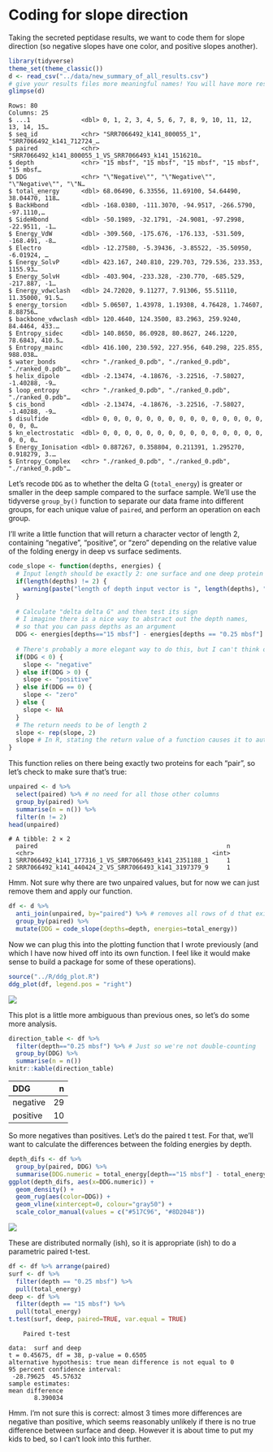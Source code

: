 Coding for slope direction
================

Taking the secreted peptidase results, we want to code them for slope
direction (so negative slopes have one color, and positive slopes
another).

``` r
library(tidyverse)
theme_set(theme_classic())
d <- read_csv("../data/new_summary_of_all_results.csv")
# give your results files more meaningful names! You will have more results later!
glimpse(d)
```

    Rows: 80
    Columns: 25
    $ ...1              <dbl> 0, 1, 2, 3, 4, 5, 6, 7, 8, 9, 10, 11, 12, 13, 14, 15…
    $ seq_id            <chr> "SRR7066492_k141_800055_1", "SRR7066492_k141_712724_…
    $ paired            <chr> "SRR7066492_k141_800055_1_VS_SRR7066493_k141_1516210…
    $ depth             <chr> "15 mbsf", "15 mbsf", "15 mbsf", "15 mbsf", "15 mbsf…
    $ DDG               <chr> "\"Negative\"", "\"Negative\"", "\"Negative\"", "\"N…
    $ total_energy      <dbl> 68.06490, 6.33556, 11.69100, 54.64490, 38.04470, 118…
    $ BackHbond         <dbl> -168.0380, -111.3070, -94.9517, -266.5790, -97.1110,…
    $ SideHbond         <dbl> -50.1989, -32.1791, -24.9081, -97.2998, -22.9511, -1…
    $ Energy_VdW        <dbl> -309.560, -175.676, -176.133, -531.509, -168.491, -8…
    $ Electro           <dbl> -12.27580, -5.39436, -3.85522, -35.50950, -6.01924, …
    $ Energy_SolvP      <dbl> 423.167, 240.810, 229.703, 729.536, 233.353, 1155.93…
    $ Energy_SolvH      <dbl> -403.904, -233.328, -230.770, -685.529, -217.887, -1…
    $ Energy_vdwclash   <dbl> 24.72020, 9.11277, 7.91306, 55.51110, 11.35000, 91.5…
    $ energy_torsion    <dbl> 5.06507, 1.43978, 1.19308, 4.76428, 1.74607, 8.88756…
    $ backbone_vdwclash <dbl> 120.4640, 124.3500, 83.2963, 259.9240, 84.4464, 433.…
    $ Entropy_sidec     <dbl> 140.8650, 86.0928, 80.8627, 246.1220, 78.6843, 410.5…
    $ Entropy_mainc     <dbl> 416.100, 230.592, 227.956, 640.298, 225.855, 988.038…
    $ water_bonds       <chr> "./ranked_0.pdb", "./ranked_0.pdb", "./ranked_0.pdb"…
    $ helix_dipole      <dbl> -2.13474, -4.18676, -3.22516, -7.58027, -1.40288, -9…
    $ loop_entropy      <chr> "./ranked_0.pdb", "./ranked_0.pdb", "./ranked_0.pdb"…
    $ cis_bond          <dbl> -2.13474, -4.18676, -3.22516, -7.58027, -1.40288, -9…
    $ disulfide         <dbl> 0, 0, 0, 0, 0, 0, 0, 0, 0, 0, 0, 0, 0, 0, 0, 0, 0, 0…
    $ kn_electrostatic  <dbl> 0, 0, 0, 0, 0, 0, 0, 0, 0, 0, 0, 0, 0, 0, 0, 0, 0, 0…
    $ Energy_Ionisation <dbl> 0.887267, 0.358804, 0.211391, 1.295270, 0.918279, 3.…
    $ Entropy_Complex   <chr> "./ranked_0.pdb", "./ranked_0.pdb", "./ranked_0.pdb"…

Let’s recode `DDG` as to whether the delta G (`total_energy`) is greater
or smaller in the deep sample compared to the surface sample. We’ll use
the tidyverse `group_by()` function to separate our data frame into
different groups, for each unique value of `paired`, and perform an
operation on each group.

I’ll write a little function that will return a character vector of
length 2, containing “negative”, “positive”, or “zero” depending on the
relative value of the folding energy in deep vs surface sediments.

``` r
code_slope <- function(depths, energies) {
  # Input length should be exactly 2: one surface and one deep protein
  if(length(depths) != 2) {
    warning(paste("length of depth input vector is ", length(depths), "; expected length is 2"))
  }
  
  # Calculate "delta delta G" and then test its sign
  # I imagine there is a nice way to abstract out the depth names, 
  # so that you can pass depths as an argument
  DDG <- energies[depths=="15 mbsf"] - energies[depths == "0.25 mbsf"]
  
  # There's probably a more elegant way to do this, but I can't think of it
  if(DDG < 0) {
    slope <- "negative"
  } else if(DDG > 0) {
    slope <- "positive"
  } else if(DDG == 0) {
    slope <- "zero"
  } else {
    slope <- NA
  }
  # The return needs to be of length 2
  slope <- rep(slope, 2)
  slope # In R, stating the return value of a function causes it to auto-print
}
```

This function relies on there being exactly two proteins for each
“pair”, so let’s check to make sure that’s true:

``` r
unpaired <- d %>%
  select(paired) %>% # no need for all those other columns
  group_by(paired) %>%
  summarise(n = n()) %>%
  filter(n != 2) 
head(unpaired)
```

    # A tibble: 2 × 2
      paired                                                    n
      <chr>                                                 <int>
    1 SRR7066492_k141_177316_1_VS_SRR7066493_k141_2351188_1     1
    2 SRR7066492_k141_440424_2_VS_SRR7066493_k141_3197379_9     1

Hmm. Not sure why there are two unpaired values, but for now we can just
remove them and apply our function.

``` r
df <- d %>%
  anti_join(unpaired, by="paired") %>% # removes all rows of d that exist in unpaired
  group_by(paired) %>%
  mutate(DDG = code_slope(depths=depth, energies=total_energy))
```

Now we can plug this into the plotting function that I wrote previously
(and which I have now hived off into its own function. I feel like it
would make sense to build a package for some of these operations).

``` r
source("../R/ddg_plot.R")
ddg_plot(df, legend.pos = "right")
```

![](slope_direction_tutorial_files/figure-gfm/unnamed-chunk-4-1.png)

This plot is a little more ambiguous than previous ones, so let’s do
some more analysis.

``` r
direction_table <- df %>%
  filter(depth=="0.25 mbsf") %>% # Just so we're not double-counting
  group_by(DDG) %>%
  summarise(n = n())
knitr::kable(direction_table)
```

| DDG      |   n |
|:---------|----:|
| negative |  29 |
| positive |  10 |

So more negatives than positives. Let’s do the paired t test. For that,
we’ll want to calculate the differences between the folding energies by
depth.

``` r
depth_difs <- df %>%
  group_by(paired, DDG) %>%
  summarise(DDG.numeric = total_energy[depth=="15 mbsf"] - total_energy[depth=="0.25 mbsf"])
ggplot(depth_difs, aes(x=DDG.numeric)) + 
  geom_density() + 
  geom_rug(aes(color=DDG)) + 
  geom_vline(xintercept=0, colour="gray50") + 
  scale_color_manual(values = c("#517C96", "#8D2048"))
```

![](slope_direction_tutorial_files/figure-gfm/unnamed-chunk-6-1.png)

These are distributed normally (ish), so it is appropriate (ish) to do a
parametric paired t-test.

``` r
df <- df %>% arrange(paired)
surf <- df %>%
  filter(depth == "0.25 mbsf") %>%
  pull(total_energy)
deep <- df %>% 
  filter(depth == "15 mbsf") %>%
  pull(total_energy)
t.test(surf, deep, paired=TRUE, var.equal = TRUE)
```


        Paired t-test

    data:  surf and deep
    t = 0.45675, df = 38, p-value = 0.6505
    alternative hypothesis: true mean difference is not equal to 0
    95 percent confidence interval:
     -28.79625  45.57632
    sample estimates:
    mean difference 
           8.390034 

Hmm. I’m not sure this is correct: almost 3 times more differences are
negative than positive, which seems reasonably unlikely if there is no
true difference between surface and deep. However it is about time to
put my kids to bed, so I can’t look into this further.
